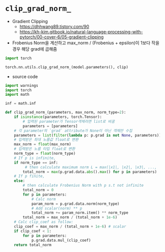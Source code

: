 # `clip_grad_norm_`
- Gradient Clipping
    - https://dhhwang89.tistory.com/90
    - https://kh-kim.gitbook.io/natural-language-processing-with-pytorch/00-cover-6/05-gradient-clipping
- Frobenius Norm을 계산하고 max_norm / (Frobenius + epsilon)이 1보다 작을 경우 해당 grad에 곱해줌
```python
import torch

torch.nn.utils.clip_grad_norm_(model.parameters(), clip)
```

- source code
```python
import warnings
import torch
import math

inf = math.inf

def clip_grad_norm_(parameters, max_norm, norm_type=2):
    if isinstance(parameters, torch.Tensor):
        # 입력된 parameter가 Tensor객체라면 list로 바꿈
        parameters = [parameters]
    # 각 parameter의 `grad` attribute가 None이 아닌 객체만 수집
    parameters = list(filter(lambda p: p.grad is not None, parameters))
    # 입력받은 최대 노름값 float로 변환
    max_norm = float(max_norm)
    # 입력받은 노름 타입 float로 변환
    norm_type = float(norm_type)
    # If p is infinite,
    if norm_type == inf:
         # then calculate maximum norm L = max(|x1|, |x2|, |x3|, ..., |xn|)
        total_norm = max(p.grad.data.abs().max() for p in parameters)
    # If p finite,
    else:
        # then calculate Frobenius Norm with p s.t not infinite
        total_norm = 0
        for p in parameters:
            # Calc norm
            param_norm = p.grad.data.norm(norm_type)
            # Add scalar(norm) ** p
            total_norm += param_norm.item() ** norm_type
        total_norm = max_norm / (total_norm + 1e-6)
    # Calc clip_coef as follow:
    clip_coef = max_norm / (total_norm + 1e-6) # scalar
    if clip_coef < 1:
        for p in parameters:
            p.grad.data.mul_(clip_coef)
    return total_norm
    
```
